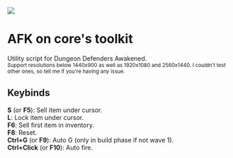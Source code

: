 
![](https://i.imgur.com/oZ3gHmt.png)
# AFK on core's toolkit  
Utility script for Dungeon Defenders Awakened.  
<sub>Support resolutions below 1440x900 as well as 1920x1080 and 2560x1440. I couldn't test other ones, so tell me if you're having any issue.  </sub>
## Keybinds
**S** (or **F5**): Sell item under cursor.  
**L**: Lock item under cursor.  
**F6**: Sell first item in inventory.  
**F8**: Reset.  
**Ctrl+G** (or **F9**): Auto G (only in build phase if not wave 1).  
**Ctrl+Click** (or **F10**): Auto fire.  
